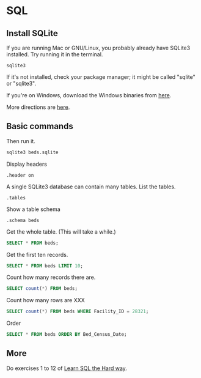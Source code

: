 SQL
===

## Install SQLite
If you are running Mac or GNU/Linux, you probably already have SQLite3 installed.
Try running it in the terminal.

    sqlite3

If it's not installed, check your package manager; it might be called "sqlite" or "sqlite3".

If you're on Windows, download the Windows binaries from [here](http://www.sqlite.org/download.html).

More directions are [here](http://mislav.uniqpath.com/rails/install-sqlite3/).

## Basic commands
Then run it.

```sh
sqlite3 beds.sqlite
```

Display headers

    .header on

A single SQLite3 database can contain many tables. List the tables.

    .tables

Show a table schema

    .schema beds

Get the whole table. (This will take a while.)

```sql
SELECT * FROM beds;
```

Get the first ten records.

```sql
SELECT * FROM beds LIMIT 10;
```

Count how many records there are.

```sql
SELECT count(*) FROM beds;
```

Count how many rows are XXX

```sql
SELECT count(*) FROM beds WHERE Facility_ID = 28321;
```

Order

```sql
SELECT * FROM beds ORDER BY Bed_Census_Date;
```

## More
Do exercises 1 to 12 of [Learn SQL the Hard way](http://sql.learncodethehardway.org/book/).
